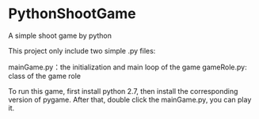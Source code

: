 PythonShootGame
===============

A simple shoot game by python

This project only include two simple .py files: 

  mainGame.py：the initialization and main loop of the game
  gameRole.py: class of the game role
  
To run this game, first install python 2.7, then install the corresponding version of pygame.
After that, double click the mainGame.py, you can play it.
